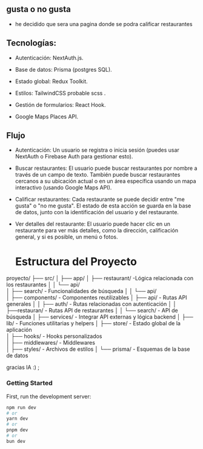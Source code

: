  ## gusta o no gusta
 - he decidido que sera una pagina donde se podra calificar restaurantes

 ## Tecnologías: 

 - Autenticación: NextAuth.js.

 - Base de datos: Prisma (postgres SQL).
 - Estado global: Redux Toolkit.
 - Estilos: TailwindCSS probable scss .
 - Gestión de formularios: React Hook.
 - Google Maps Places API.
 ## Flujo
 - Autenticación:
    Un usuario se registra o inicia sesión (puedes usar NextAuth o Firebase Auth para gestionar esto).
 - Buscar restaurantes:
    El usuario puede buscar restaurantes por nombre a través de un campo de texto.
    También puede buscar restaurantes cercanos a su ubicación actual o en un área específica usando un mapa interactivo (usando Google Maps API).
 - Calificar restaurantes:
    Cada restaurante se puede decidir entre "me gusta" o "no me gusta". El estado de esta acción se guarda en la base de datos, junto con la identificación del usuario y del restaurante.
  - Ver detalles del restaurante:
    El usuario puede hacer clic en un restaurante para ver más detalles, como la dirección, calificación general, y si es posible, un menú o fotos.

    # Estructura del Proyecto

proyecto/
├── src/
│   ├── app/
│   ├── restaurant/      -Lógica relacionada con los restaurantes
│   │   └── api/       
│   ├── search/         - Funcionalidades de búsqueda
│   │   └── api/      
│   ├── components/     - Componentes reutilizables
│   ├── api/             - Rutas API generales
│   │   ├── auth/        - Rutas relacionadas con autenticación
│   │   ├──restauran/   - Rutas API de restaurantes
│   │   └── search/      - API de búsqueda
│   ├── services/        - Integrar API externas y lógica backend
│   ├── lib/             - Funciones utilitarias y helpers
│   ├── store/           - Estado global de la aplicación           
│   ├── hooks/           - Hooks personalizados            
│   ├── middlewares/     - Middlewares            
│   ├── styles/          - Archivos de estilos
│   └── prisma/          - Esquemas de la base de datos


gracias  IA :) ;
### Getting Started

First, run the development server:

```bash
npm run dev
# or
yarn dev
# or
pnpm dev
# or
bun dev
```
